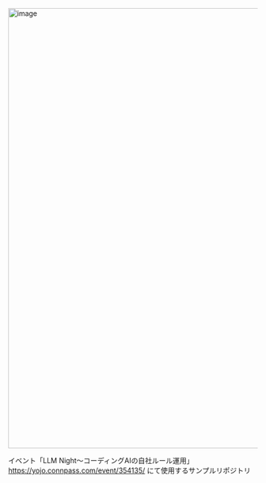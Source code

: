 <img width="888" alt="image" src="https://github.com/user-attachments/assets/bae2b00f-d7c6-46f1-ae3e-05b2128e35f0" />

イベント「LLM Night〜コーディングAIの自社ルール運用」
https://yojo.connpass.com/event/354135/
にて使用するサンプルリポジトリ
